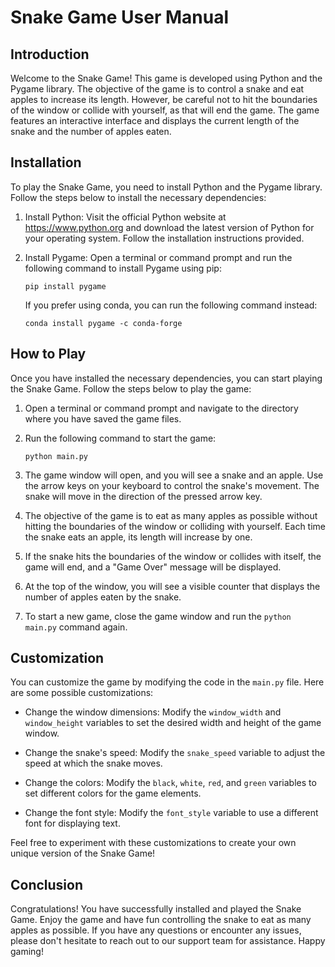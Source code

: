 # Snake Game User Manual

## Introduction
Welcome to the Snake Game! This game is developed using Python and the Pygame library. The objective of the game is to control a snake and eat apples to increase its length. However, be careful not to hit the boundaries of the window or collide with yourself, as that will end the game. The game features an interactive interface and displays the current length of the snake and the number of apples eaten.

## Installation
To play the Snake Game, you need to install Python and the Pygame library. Follow the steps below to install the necessary dependencies:

1. Install Python: Visit the official Python website at https://www.python.org and download the latest version of Python for your operating system. Follow the installation instructions provided.

2. Install Pygame: Open a terminal or command prompt and run the following command to install Pygame using pip:

   ```
   pip install pygame
   ```

   If you prefer using conda, you can run the following command instead:

   ```
   conda install pygame -c conda-forge
   ```

## How to Play
Once you have installed the necessary dependencies, you can start playing the Snake Game. Follow the steps below to play the game:

1. Open a terminal or command prompt and navigate to the directory where you have saved the game files.

2. Run the following command to start the game:

   ```
   python main.py
   ```

3. The game window will open, and you will see a snake and an apple. Use the arrow keys on your keyboard to control the snake's movement. The snake will move in the direction of the pressed arrow key.

4. The objective of the game is to eat as many apples as possible without hitting the boundaries of the window or colliding with yourself. Each time the snake eats an apple, its length will increase by one.

5. If the snake hits the boundaries of the window or collides with itself, the game will end, and a "Game Over" message will be displayed.

6. At the top of the window, you will see a visible counter that displays the number of apples eaten by the snake.

7. To start a new game, close the game window and run the `python main.py` command again.

## Customization
You can customize the game by modifying the code in the `main.py` file. Here are some possible customizations:

- Change the window dimensions: Modify the `window_width` and `window_height` variables to set the desired width and height of the game window.

- Change the snake's speed: Modify the `snake_speed` variable to adjust the speed at which the snake moves.

- Change the colors: Modify the `black`, `white`, `red`, and `green` variables to set different colors for the game elements.

- Change the font style: Modify the `font_style` variable to use a different font for displaying text.

Feel free to experiment with these customizations to create your own unique version of the Snake Game!

## Conclusion
Congratulations! You have successfully installed and played the Snake Game. Enjoy the game and have fun controlling the snake to eat as many apples as possible. If you have any questions or encounter any issues, please don't hesitate to reach out to our support team for assistance. Happy gaming!